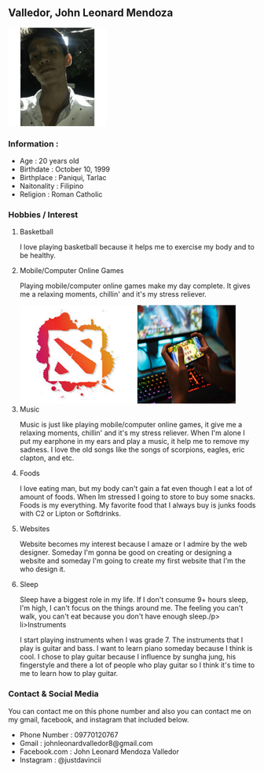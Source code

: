 ## Valledor, John Leonard Mendoza

<img src="https://github.com/leonardda-vinci/theLeonarddavinci/blob/master/leonard.jpg" width="200" height="200"/>

<h3>Information : </h3>
<ul>
  <li>Age : 20 years old</li>
  <li>Birthdate : October 10, 1999</li>
  <li>Birthplace : Paniqui, Tarlac</li>
  <li>Naitonality : Filipino</li>
  <li>Religion : Roman Catholic</li>
</ul>

### Hobbies / Interest
<ol>
  <li>Basketball</li>
  <p>I love playing basketball because it helps me to exercise my body and to be healthy.</p>
  <li>Mobile/Computer Online Games</li>
  <p>Playing mobile/computer online games make my day complete. It gives me a relaxing moments, chillin' and it's my stress reliever.</p>
  <img src="https://github.com/leonardda-vinci/theLeonarddavinci/blob/master/dota2.jpg" width"200" height="200"/>
  <img src="https://github.com/leonardda-vinci/theLeonarddavinci/blob/master/mobile%26computer%20online%20games.jpg" width="200" height="200"/>
  <li>Music</li>
  <p>Music is just like playing mobile/computer online games, it give me a relaxing moments, chillin' and it's my stress reliever. When I'm alone I put my earphone in my ears and play a music, it help me to remove my sadness. I love the old songs like the songs of scorpions, eagles, eric clapton, and etc.</p>
  <li>Foods</li>
  <p>I love eating man, but my body can't gain a fat even though I  eat a lot of amount of foods. When Im stressed I going to store to buy some snacks. Foods is my everything. My favorite food that I always buy is junks foods with C2 or Lipton or Softdrinks. </p>
  <li>Websites</li>
  <p>Website becomes my interest because I amaze or I admire by the web designer. Someday I'm gonna be good on creating or designing a website and someday I'm going to create my first website that I'm the who design it.</p>
  <li>Sleep</li>
  <p>Sleep have a biggest role in my life. If I don't consume 9+ hours sleep, I'm high, I can't focus on the things around me. The feeling you can't walk, you can't eat because you don't have enough sleep./p>
  li>Instruments</li>
  <p>I start playing instruments when I was grade 7. The instruments that I play is guitar and bass. I want to learn piano someday because I think is cool. I chose to play guitar because I influence by sungha jung, his fingerstyle and there a lot of people who play guitar so I think it's time to me to learn how to play guitar.</p>
</ol>

### Contact & Social Media
<p>You can contact me on this phone number and also you can contact me on my gmail, facebook, and instagram that included below.
  <ul>
    <li>Phone Number : 09770120767</li>
    <li>Gmail : johnleonardvalledor8@gmail.com</li>
    <li>Facebook.com : John Leonard Mendoza Valledor</li>
    <li>Instagram : @justdavincii</li>
</ul>
